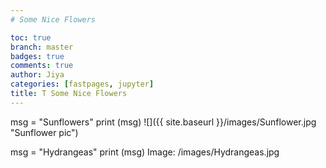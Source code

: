 ```yaml
---
# Some Nice Flowers

toc: true
branch: master
badges: true
comments: true
author: Jiya
categories: [fastpages, jupyter]
title: T Some Nice Flowers
---
```

msg = "Sunflowers"
print (msg)
![]({{ site.baseurl }}/images/Sunflower.jpg "Sunflower pic")

msg = "Hydrangeas"
print (msg)
Image: /images/Hydrangeas.jpg
